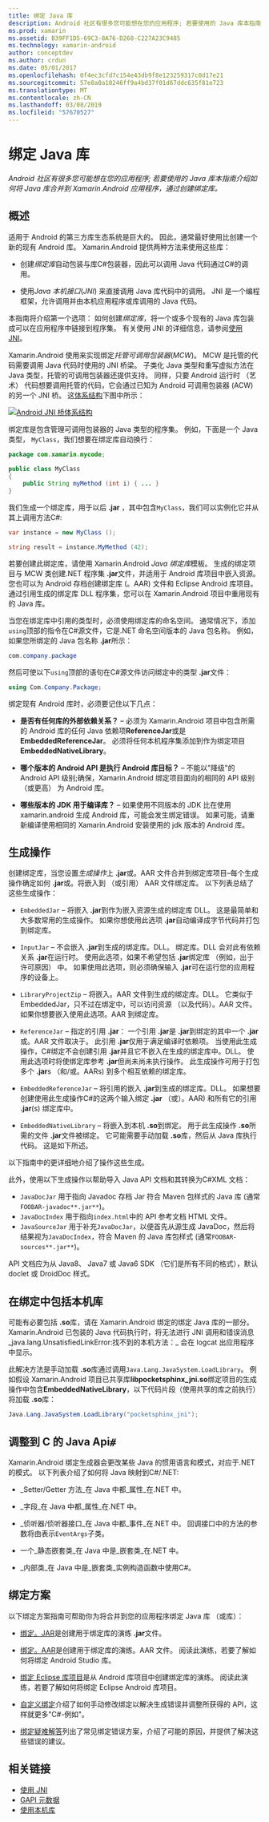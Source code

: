 ```yaml
---
title: 绑定 Java 库
description: Android 社区有很多您可能想在您的应用程序; 若要使用的 Java 库本指南介绍如何将 Java 库合并到 Xamarin.Android 应用程序，通过创建绑定库。
ms.prod: xamarin
ms.assetid: B39FF1D5-69C3-8A76-D268-C227A23C9485
ms.technology: xamarin-android
author: conceptdev
ms.author: crdun
ms.date: 05/01/2017
ms.openlocfilehash: 0f4ec3cfd7c154e43db9f8e123259317c0d17e21
ms.sourcegitcommit: 57e8a0a10246ff9a4bd37f01d67ddc635f81e723
ms.translationtype: MT
ms.contentlocale: zh-CN
ms.lasthandoff: 03/08/2019
ms.locfileid: "57670527"
---
```

# <a name="binding-a-java-library"></a>绑定 Java 库

_Android 社区有很多您可能想在您的应用程序; 若要使用的 Java 库本指南介绍如何将 Java 库合并到 Xamarin.Android 应用程序，通过创建绑定库。_

## <a name="overview"></a>概述

适用于 Android 的第三方库生态系统是巨大的。 因此，通常最好使用比创建一个新的现有 Android 库。 Xamarin.Android 提供两种方法来使用这些库：

-   创建*绑定库*自动包装与库C#包装器，因此可以调用 Java 代码通过C#的调用。

-   使用*Java 本机接口*(*JNI*) 来直接调用 Java 库代码中的调用。 JNI 是一个编程框架，允许调用并由本机应用程序或库调用的 Java 代码。

本指南将介绍第一个选项： 如何创建*绑定库*，将一个或多个现有的 Java 库包装成可以在应用程序中链接到程序集。 有关使用 JNI 的详细信息，请参阅[使用 JNI](~/android/platform/java-integration/working-with-jni.md)。

Xamarin.Android 使用来实现绑定*托管可调用包装器*(*MCW*)。 MCW 是托管的代码需要调用 Java 代码时使用的 JNI 桥梁。 子类化 Java 类型和重写虚拟方法在 Java 类型，托管的可调用包装器还提供支持。 同样，只要 Android 运行时 （艺术） 代码想要调用托管的代码，它会通过已知为 Android 可调用包装器 (ACW) 的另一个 JNI 桥。 这[体系结构](~/android/internals/architecture.md)下图中所示：

[![Android JNI 桥体系结构](images/architecture.png)](images/architecture.png#lightbox)

绑定库是包含管理可调用包装器的 Java 类型的程序集。 例如，下面是一个 Java 类型， `MyClass`，我们想要在绑定库自动换行：

```java
package com.xamarin.mycode;

public class MyClass
{
    public String myMethod (int i) { ... }
}
```

我们生成一个绑定库，用于以后 **.jar** ，其中包含`MyClass`，我们可以实例化它并从其上调用方法C#:

```csharp
var instance = new MyClass ();

string result = instance.MyMethod (42);
```

若要创建此绑定库，请使用 Xamarin.Android *Java 绑定库*模板。 生成的绑定项目与 MCW 类创建.NET 程序集 **.jar**文件，并适用于 Android 库项目中嵌入资源。 您也可以为 Android 存档创建绑定库 (。AAR) 文件和 Eclipse Android 库项目。 通过引用生成的绑定库 DLL 程序集，您可以在 Xamarin.Android 项目中重用现有的 Java 库。

当您在绑定库中引用的类型时，必须使用绑定库的命名空间。 通常情况下，添加`using`顶部的指令在C#源文件，它是.NET 命名空间版本的 Java 包名称。 例如，如果您所绑定的 Java 包名称 **.jar**所示：

```csharp
com.company.package
```

然后可使以下`using`顶部的语句在C#源文件访问绑定中的类型 **.jar**文件：

```csharp
using Com.Company.Package;
```


绑定现有 Android 库时，必须要记住以下几点：

* **是否有任何库的外部依赖关系？** &ndash; 必须为 Xamarin.Android 项目中包含所需的 Android 库的任何 Java 依赖项**ReferenceJar**或是**EmbeddedReferenceJar**。 必须将任何本机程序集添加到作为绑定项目**EmbeddedNativeLibrary**。  

* **哪个版本的 Android API 是执行 Android 库目标？** &ndash; 不能以"降级"的 Android API 级别;确保，Xamarin.Android 绑定项目面向的相同的 API 级别 （或更高） 为 Android 库。

* **哪些版本的 JDK 用于编译库？** &ndash; 如果使用不同版本的 JDK 比在使用 xamarin.android 生成 Android 库，可能会发生绑定错误。 如果可能，请重新编译使用相同的 Xamarin.Android 安装使用的 jdk 版本的 Android 库。


## <a name="build-actions"></a>生成操作

创建绑定库，当您设置*生成操作*上 **.jar**或。AAR 文件合并到绑定库项目&ndash;每个生成操作确定如何 **.jar**或。将嵌入到 （或引用） AAR 文件绑定库。 以下列表总结了这些生成操作：

* `EmbeddedJar` &ndash; 将嵌入 **.jar**到作为嵌入资源生成的绑定库 DLL。 这是最简单和大多数常用的生成操作。 如果你想使用此选项 **.jar**自动编译成字节代码并打包到绑定库。

* `InputJar` &ndash; 不会嵌入 **.jar**到生成的绑定库。DLL。 绑定库。DLL 会对此有依赖关系 **.jar**在运行时。 使用此选项，如果不希望包括 **.jar**绑定库 （例如，出于许可原因） 中。 如果使用此选项，则必须确保输入 **.jar**可在运行您的应用程序的设备上。

* `LibraryProjectZip` &ndash; 将嵌入。AAR 文件到生成的绑定库。DLL。 它类似于 EmbeddedJar，只不过在绑定中，可以访问资源 （以及代码）。AAR 文件。 如果你想要嵌入使用此选项。AAR 到绑定库。

* `ReferenceJar` &ndash; 指定的引用 **.jar**： 一个引用 **.jar**是 **.jar**到绑定的其中一个 **.jar**或。AAR 文件取决于。 此引用 **.jar**仅用于满足编译时依赖项。 当使用此生成操作，C#绑定不会创建引用 **.jar**并且它不嵌入在生成的绑定库中。DLL。 使用此选项时将使绑定库参考 **.jar**但尚未尚未执行操作。 此生成操作可用于打包多个 **.jar**s （和/或。AARs) 到多个相互依赖的绑定库。

* `EmbeddedReferenceJar` &ndash; 将引用的嵌入 **.jar**到生成的绑定库。DLL。 如果想要创建使用此生成操作C#的这两个输入绑定 **.jar** （或）。AAR) 和所有它的引用 **.jar**(s) 绑定库中。

* `EmbeddedNativeLibrary` &ndash; 将嵌入到本机 **.so**到绑定。 用于此生成操作 **.so**所需的文件 **.jar**文件被绑定。 它可能需要手动加载 **.so**库，然后从 Java 库执行代码。 这是如下所述。

以下指南中的更详细地介绍了操作这些生成。

此外，使用以下生成操作以帮助导入 Java API 文档和其转换为C#XML 文档：

* `JavaDocJar` 用于指向 Javadoc 存档 Jar 符合 Maven 包样式的 Java 库 (通常`FOOBAR-javadoc**.jar**`)。
* `JavaDocIndex` 用于指向`index.html`中的 API 参考文档 HTML 文件。
* `JavaSourceJar` 用于补充`JavaDocJar`，以便首先从源生成 JavaDoc，然后将结果视为`JavaDocIndex`，符合 Maven 的 Java 库包样式 (通常`FOOBAR-sources**.jar**`)。

API 文档应为从 Java8、 Java7 或 Java6 SDK （它们是所有不同的格式），默认 doclet 或 DroidDoc 样式。

## <a name="including-a-native-library-in-a-binding"></a>在绑定中包括本机库

可能有必要包括 **.so**库，请在 Xamarin.Android 绑定的绑定 Java 库的一部分。 Xamarin.Android 已包装的 Java 代码执行时，将无法进行 JNI 调用和错误消息_java.lang.UnsatisfiedLinkError:找不到的本机方法：_ 会在 logcat 出应用程序中显示。

此解决方法是手动加载 **.so**库通过调用`Java.Lang.JavaSystem.LoadLibrary`。 例如假设 Xamarin.Android 项目已共享库**libpocketsphinx_jni.so**绑定项目的生成操作中包含**EmbeddedNativeLibrary**，以下代码片段（使用共享的库之前执行） 将加载 **.so**库：

```csharp
Java.Lang.JavaSystem.LoadLibrary("pocketsphinx_jni");
```

## <a name="adapting-java-apis-to-ceparsl"></a>调整到 C 的 Java Api&eparsl;

Xamarin.Android 绑定生成器会更改某些 Java 的惯用语言和模式，对应于.NET 的模式。 以下列表介绍了如何将 Java 映射到C#/.NET:

-   _Setter/Getter 方法_在 Java 中都_属性_在.NET 中。

-   _字段_在 Java 中都_属性_在.NET 中。

-   _侦听器/侦听器接口_在 Java 中都_事件_在.NET 中。 回调接口中的方法的参数将由表示`EventArgs`子类。

-   一个_静态嵌套类_在 Java 中是_嵌套类_在.NET 中。

-   _内部类_在 Java 中是_嵌套类_实例构造函数中使用C#。



## <a name="binding-scenarios"></a>绑定方案

以下绑定方案指南可帮助你为将合并到您的应用程序绑定 Java 库 （或库）：

-   [绑定。JAR](~/android/platform/binding-java-library/binding-a-jar.md)是创建用于绑定库的演练 **.jar**文件。

-   [绑定。AAR](~/android/platform/binding-java-library/binding-an-aar.md)是创建用于绑定库的演练。AAR 文件。 阅读此演练，若要了解如何将绑定 Android Studio 库。

-   [绑定 Eclipse 库项目](~/android/platform/binding-java-library/binding-a-library-project.md)是从 Android 库项目中创建绑定库的演练。 阅读此演练，若要了解如何将绑定 Eclipse Android 库项目。

-   [自定义绑定](~/android/platform/binding-java-library/customizing-bindings/index.md)介绍了如何手动修改绑定以解决生成错误并调整所获得的 API，这样就更多"C#-例如"。

-   [绑定疑难解答](~/android/platform/binding-java-library/troubleshooting-bindings.md)列出了常见绑定错误方案，介绍了可能的原因，并提供了解决这些错误的建议。


## <a name="related-links"></a>相关链接

- [使用 JNI](~/android/platform/java-integration/working-with-jni.md)
- [GAPI 元数据](https://www.mono-project.com/docs/gui/gtksharp/gapi/#metadata)
- [使用本机库](~/android/platform/native-libraries.md)
